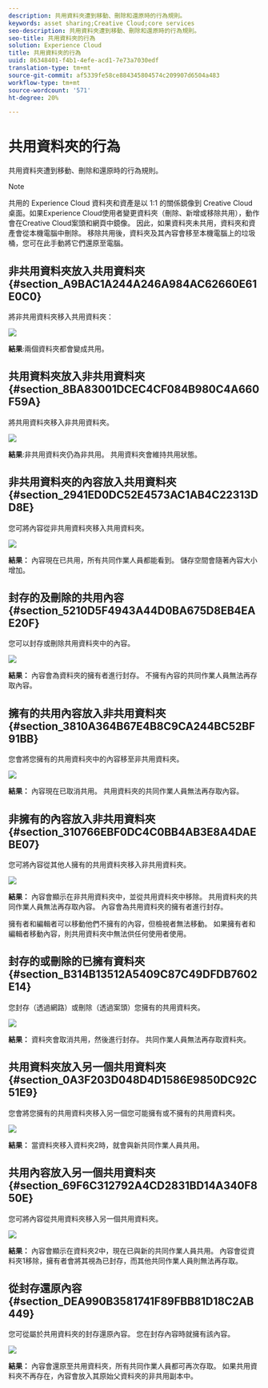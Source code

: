 ```yaml
---
description: 共用資料夾遭到移動、刪除和還原時的行為規則。
keywords: asset sharing;Creative Cloud;core services
seo-description: 共用資料夾遭到移動、刪除和還原時的行為規則。
seo-title: 共用資料夾的行為
solution: Experience Cloud
title: 共用資料夾的行為
uuid: 86348401-f4b1-4efe-acd1-7e73a7030edf
translation-type: tm+mt
source-git-commit: af5339fe58ce884345804574c209907d6504a483
workflow-type: tm+mt
source-wordcount: '571'
ht-degree: 20%

---
```



# 共用資料夾的行為

共用資料夾遭到移動、刪除和還原時的行為規則。

>[!NOTE]
>
>共用的 Experience Cloud 資料夾和資產是以 1:1 的關係鏡像到 Creative Cloud 桌面。如果Experience Cloud使用者變更資料夾（刪除、新增或移除共用），動作會在Creative Cloud案頭和網頁中鏡像。 因此，如果資料夾未共用，資料夾和資產會從本機電腦中刪除。 移除共用後，資料夾及其內容會移至本機電腦上的垃圾桶，您可在此手動將它們還原至電腦。

## 非共用資料夾放入共用資料夾 {#section_A9BAC1A244A246A984AC62660E61E0C0}

將非共用資料夾移入共用資料夾：

![](assets/01_assets_move.png)

**結果**:兩個資料夾都會變成共用。

## 共用資料夾放入非共用資料夾 {#section_8BA83001DCEC4CF084B980C4A660F59A}

將共用資料夾移入非共用資料夾。

![](assets/02_assets_move.png)

**結果**:非共用資料夾仍為非共用。 共用資料夾會維持共用狀態。

## 非共用資料夾的內容放入共用資料夾 {#section_2941ED0DC52E4573AC1AB4C22313DD8E}

您可將內容從非共用資料夾移入共用資料夾。

![](assets/03_assets_move.png)

**結果：** 內容現在已共用，所有共同作業人員都能看到。 儲存空間會隨著內容大小增加。

## 封存的及刪除的共用內容 {#section_5210D5F4943A44D0BA675D8EB4EAE20F}

您可以封存或刪除共用資料夾中的內容。

![](assets/04_assets_move.png)

**結果：** 內容會為資料夾的擁有者進行封存。 不擁有內容的共同作業人員無法再存取內容。

## 擁有的共用內容放入非共用資料夾 {#section_3810A364B67E4B8C9CA244BC52BF91BB}

您會將您擁有的共用資料夾中的內容移至非共用資料夾。

![](assets/05_assets_move.png)

**結果：** 內容現在已取消共用。 共用資料夾的共同作業人員無法再存取內容。

## 非擁有的內容放入非共用資料夾 {#section_310766EBF0DC4C0BB4AB3E8A4DAEBE07}

您可將內容從其他人擁有的共用資料夾移入非共用資料夾。

![](assets/06_assets_move.png)

**結果：** 內容會顯示在非共用資料夾中，並從共用資料夾中移除。 共用資料夾的共同作業人員無法再存取內容。 內容會為共用資料夾的擁有者進行封存。

擁有者和編輯者可以移動他們不擁有的內容，但檢視者無法移動。 如果擁有者和編輯者移動內容，則共用資料夾中無法供任何使用者使用。

## 封存的或刪除的已擁有資料夾 {#section_B314B13512A5409C87C49DFDB7602E14}

您封存（透過網路）或刪除（透過案頭）您擁有的共用資料夾。

![](assets/07_assets_move.png)

**結果：** 資料夾會取消共用，然後進行封存。 共同作業人員無法再存取資料夾。

## 共用資料夾放入另一個共用資料夾 {#section_0A3F203D048D4D1586E9850DC92C51E9}

您會將您擁有的共用資料夾移入另一個您可能擁有或不擁有的共用資料夾。

![](assets/09_assets_move.png)

**結果：** 當資料夾移入資料夾2時，就會與新共同作業人員共用。

## 共用內容放入另一個共用資料夾 {#section_69F6C312792A4CD2831BD14A340F850E}

您可將內容從共用資料夾移入另一個共用資料夾。

![](assets/11_assets_move.png)

**結果：** 內容會顯示在資料夾2中，現在已與新的共同作業人員共用。 內容會從資料夾1移除，擁有者會將其視為已封存，而其他共同作業人員則無法再存取。

## 從封存還原內容 {#section_DEA990B3581741F89FBB81D18C2AB449}

您可從屬於共用資料夾的封存還原內容。 您在封存內容時就擁有該內容。

![](assets/12_assets_move.png)

**結果：** 內容會還原至共用資料夾，所有共同作業人員都可再次存取。 如果共用資料夾不再存在，內容會放入其原始父資料夾的非共用副本中。
